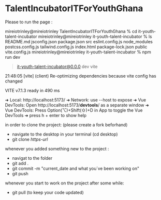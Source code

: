 # TalentIncubatorITForYouthGhana


Please to run the page :

mireiotrinley@mireiotrinley TalentIncubatorITForYouthGhana % cd it-youth-talent-incubator
mireiotrinley@mireiotrinley it-youth-talent-incubator % ls
README.md               jsconfig.json           package.json            src
eslint.config.js        node_modules            postcss.config.js       tailwind.config.js
index.html              package-lock.json       public                  vite.config.js
mireiotrinley@mireiotrinley it-youth-talent-incubator % npm run dev                 

> it-youth-talent-incubator@0.0.0 dev
> vite

21:48:05 [vite] (client) Re-optimizing dependencies because vite config has changed

  VITE v7.1.3  ready in 490 ms

  ➜  Local:   http://localhost:5173/
  ➜  Network: use --host to expose
  ➜  Vue DevTools: Open http://localhost:5173/__devtools__/ as a separate window
  ➜  Vue DevTools: Press Option(⌥)+Shift(⇧)+D in App to toggle the Vue DevTools
  ➜  press h + enter to show help


in order to clone the project: (please create a fork beforhand)

- navigate to the desktop in your terminal (cd desktop)
- git clone _https-url_
  
whenever you added something new to the project :

- navigat to the folder
- git add .
- git commit -m "current_date and what you´ve been working on"
- git push

whenever you start to work on the project after some while:
- git pull (to keep your code updated)
